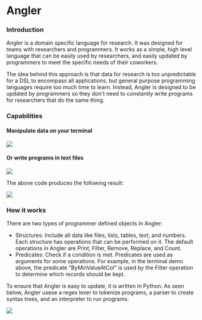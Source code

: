 # Angler
<h3>Introduction</h3>
<p>
  Angler is a domain specific language for research. It was designed for teams with researchers and programmers. 
  It works as a simple, high level language that can be easily used by researchers, and easily updated by programmers 
  to meet the specific needs of their coworkers. 
</p>
<p>
  The idea behind this approach is that data for research is too unpredictable for a DSL to encompass all applications, but
  general purpose programming languages require too much time to learn. Instead, Angler is designed to be updated by programmers
  so they don't need to constantly write programs for researchers that do the same thing. 
</p>
  
<h3>Capabilities</h3>
<h4>Manipulate data on your terminal</h4>
<img src="https://github.com/user-attachments/assets/410c92e6-d57b-4a6c-91a4-716042ee2e3a">
<p></p>
<h4>Or write programs in text files</h4>
<img src="https://github.com/user-attachments/assets/f0a93410-7d31-4ae3-a3e2-a0410cfd4874">

<p>The above code produces the following result:</p>
<img src="https://github.com/user-attachments/assets/06571d78-e0d3-47ea-a505-14cd213f8ff2">

<h3>How it works</h3>
<p>
  There are two types of programmer defined objects in Angler:
  <ul>
    <li>
      Structures: Include all data like files, lists, tables, text, and numbers. Each structure has
      operations that can be performed on it. The default operations in Angler are Print, Filter, Remove, Replace, and Count. 
    </li>
    <li>
      Predicates: Check if a condition is met. Predicates are used as arguments for some operations. For example, in the
      terminal demo above, the predicate "ByMinValueAtCol" is used by the Filter operation to determine which records should be kept. 
    </li>
  </ul>
</p>

<p>
  To ensure that Angler is easy to update, it is written in Python. As seen below, Angler usese a regex lexer to tokenize programs,
  a parser to create syntax trees, and an interpreter to run programs. 
</p>
<img src="https://github.com/user-attachments/assets/6f1048ce-7a07-4bf5-a2b5-fdb5cade1ea2">

